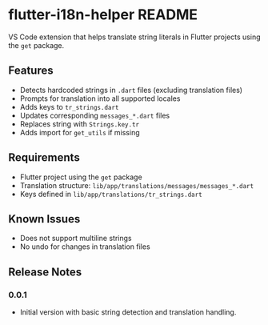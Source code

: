 # flutter-i18n-helper README

VS Code extension that helps translate string literals in Flutter projects using the `get` package.

## Features

- Detects hardcoded strings in `.dart` files (excluding translation files)
- Prompts for translation into all supported locales
- Adds keys to `tr_strings.dart`
- Updates corresponding `messages_*.dart` files
- Replaces string with `Strings.key.tr`
- Adds import for `get_utils` if missing

## Requirements

- Flutter project using the `get` package
- Translation structure: `lib/app/translations/messages/messages_*.dart`
- Keys defined in `lib/app/translations/tr_strings.dart`

## Known Issues

- Does not support multiline strings
- No undo for changes in translation files

## Release Notes

### 0.0.1

- Initial version with basic string detection and translation handling.
